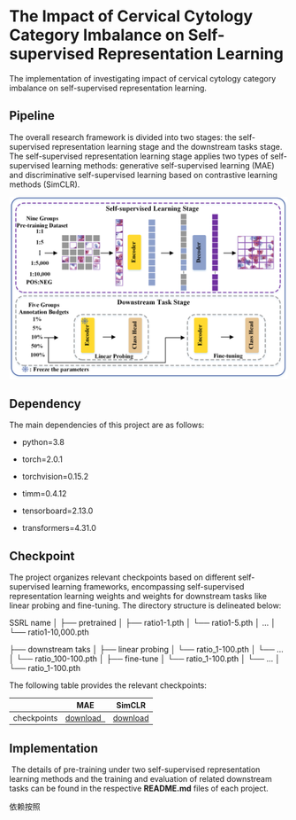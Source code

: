 # The Impact of Cervical Cytology Category Imbalance on Self-supervised Representation Learning

The implementation of investigating impact of cervical cytology category imbalance on self-supervised representation learning.

## Pipeline

The overall research framework is divided into two stages: the self-supervised representation learning  stage and the downstream tasks stage. The self-supervised representation learning stage applies two types of self-supervised learning methods: generative self-supervised learning (MAE) and discriminative self-supervised learning based on contrastive learning methods  (SimCLR).

![pipeline](./assets/pipeline.png)



## Dependency

The main dependencies of this project are as follows:

- python=3.8

- torch=2.0.1

- torchvision=0.15.2
- timm=0.4.12
- tensorboard=2.13.0 
- transformers=4.31.0

## Checkpoint

The project organizes relevant checkpoints based on different self-supervised learning frameworks, encompassing self-supervised representation learning weights and weights for downstream tasks like linear probing and fine-tuning. The directory structure is delineated below: 

SSRL name
│
├── pretrained
│   ├── ratio1-1.pth
│   └── ratio1-5.pth
│              ...
│   └── ratio1-10,000.pth

├── downstream taks
│   ├── linear probing
│        └── ratio_1-100.pth
│        └──       ...
│        └── ratio_100-100.pth
│   ├── fine-tune
│        └── ratio_1-100.pth
│        └──           ...
│        └── ratio_1-100.pth

The following table provides the relevant checkpoints:

|             | MAE                                                          | SimCLR                                                       |
| ----------- | ------------------------------------------------------------ | ------------------------------------------------------------ |
| checkpoints | <a href="https://pan.baidu.com/s/1IStQfEDL7FkCajwQ_2uEKA?pwd=2dix"> download  </a> | <a href="https://pan.baidu.com/s/1RPOv4Nxbp43bXeL65Caw6A?pwd=89x7"> download </a> |

## Implementation

​        The details of pre-training under two  self-supervised representation learning methods and the training and evaluation of related downstream tasks can be found in the respective **README.md** files of each project. 














































































































































































































依赖按照
